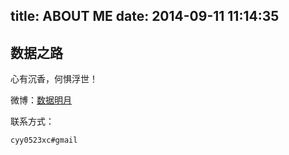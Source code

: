 title: ABOUT ME
date: 2014-09-11 11:14:35
---

## 数据之路

心有沉香，何惧浮世！

微博：[数据明月](http://weibo.com/caiyingyao )

联系方式：

```
cyy0523xc#gmail
```


